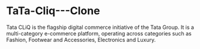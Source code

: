 # TaTa-Cliq---Clone
Tata CLiQ is the flagship digital commerce initiative of the Tata Group. It is a multi-category e-commerce platform, operating across categories such as Fashion, Footwear and Accessories, Electronics and Luxury.

